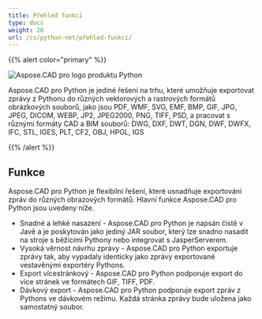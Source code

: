 ```yaml
---
title: Přehled funkcí
type: docs
weight: 20
url: /cs/python-net/přehled-funkcí/
---
```


{{% alert color="primary" %}}

![Aspose.CAD pro logo produktu Python](/_assets/logo128.png)

Aspose.CAD pro Python je jediné řešení na trhu, které umožňuje exportovat zprávy z Pythonu do různých vektorových a rastrových formátů obrázkových souborů, jako jsou PDF, WMF, SVG, EMF, BMP, GIF, JPG, JPEG, DICOM, WEBP, JP2, JPEG2000, PNG, TIFF, PSD, a pracovat s různými formáty CAD a BIM souborů: DWG, DXF, DWT, DGN, DWF, DWFX, IFC, STL, IGES, PLT, CF2, OBJ, HPGL, IGS

{{% /alert %}}

## Funkce

Aspose.CAD pro Python je flexibilní řešení, které usnadňuje exportování zpráv do různých obrazových formátů. Hlavní funkce Aspose.CAD pro Python jsou uvedeny níže.

- Snadné a lehké nasazení - Aspose.CAD pro Python je napsán čistě v Javě a je poskytován jako jediný JAR soubor, který lze snadno nasadit na stroje s běžícími Pythony nebo integrovat s JasperServerem.
- Vysoká věrnost návrhu zprávy - Aspose.CAD pro Python exportuje zprávy tak, aby vypadaly identicky jako zprávy exportované vestavěnými exportéry Pythons.
- Export vícestránkový - Aspose.CAD pro Python podporuje export do více stránek ve formátech GIF, TIFF, PDF.
- Dávkový export - Aspose.CAD pro Python podporuje export zpráv z Pythons ve dávkovém režimu. Každá stránka zprávy bude uložena jako samostatný soubor.
